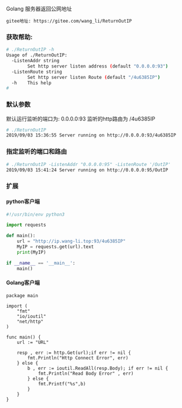 Golang 服务器返回公网地址

```
gitee地址: https://gitee.com/wang_li/ReturnOutIP
```

### 获取帮助:
``` bash
# ./ReturnOutIP -h
Usage of ./ReturnOutIP:
  -ListenAddr string
        Set http server listen address (default "0.0.0.0:93")
  -ListenRoute string
        Set http server listen Route (default "/4u6385IP")
  -h    This help
#
```

### 默认参数
默认运行监听的端口为: 0.0.0.0:93 监听的http路由为 /4u6385IP
``` bash
# ./ReturnOutIP
2019/09/03 15:36:55 Server running on http://0.0.0.0:93/4u6385IP
```

### 指定监听的端口和路由
``` bash
# ./ReturnOutIP -ListenAddr "0.0.0.0:95" -ListenRoute '/OutIP'
2019/09/03 15:41:24 Server running on http://0.0.0.0:95/OutIP
```

### 扩展
#### python客户端
``` python
#!/usr/bin/env python3

import requests

def main():
    url = "http://ip.wang-li.top:93/4u6385IP"
    MyIP = requests.get(url).text
    print(MyIP)

if __name__ == '__main__':
    main()
```

#### Golang客户端
``` golang
package main

import (
	"fmt"
	"io/ioutil"
	"net/http"
)

func main() {
	url := "URL"

	resp , err := http.Get(url);if err != nil {
		fmt.Println("Http Connect Error", err)
	} else {
		b , err := ioutil.ReadAll(resp.Body); if err != nil {
			fmt.Println("Read Body Error" , err)
		} else {
			fmt.Printf("%s",b)
		}
	}
}
```